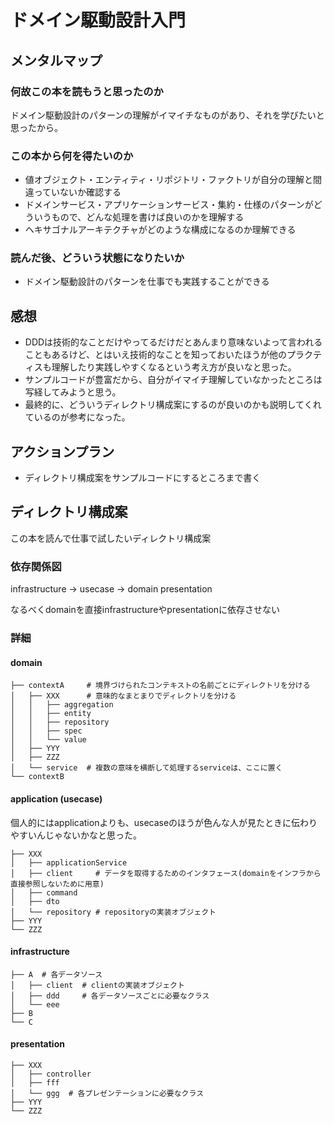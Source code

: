 # ドメイン駆動設計入門

## メンタルマップ

### 何故この本を読もうと思ったのか

ドメイン駆動設計のパターンの理解がイマイチなものがあり、それを学びたいと思ったから。

### この本から何を得たいのか

- 値オブジェクト・エンティティ・リポジトリ・ファクトリが自分の理解と間違っていないか確認する
- ドメインサービス・アプリケーションサービス・集約・仕様のパターンがどういうもので、どんな処理を書けば良いのかを理解する
- ヘキサゴナルアーキテクチャがどのような構成になるのか理解できる

### 読んだ後、どういう状態になりたいか

- ドメイン駆動設計のパターンを仕事でも実践することができる

## 感想

- DDDは技術的なことだけやってるだけだとあんまり意味ないよって言われることもあるけど、とはいえ技術的なことを知っておいたほうが他のプラクティスも理解したり実践しやすくなるという考え方が良いなと思った。
- サンプルコードが豊富だから、自分がイマイチ理解していなかったところは写経してみようと思う。
- 最終的に、どういうディレクトリ構成案にするのが良いのかも説明してくれているのが参考になった。

## アクションプラン

- ディレクトリ構成案をサンプルコードにするところまで書く

## ディレクトリ構成案

この本を読んで仕事で試したいディレクトリ構成案

### 依存関係図

infrastructure -> usecase -> domain
presentation

なるべくdomainを直接infrastructureやpresentationに依存させない

### 詳細

#### domain

```:
├── contextA     # 境界づけられたコンテキストの名前ごとにディレクトリを分ける
│   ├── XXX      # 意味的なまとまりでディレクトリを分ける
│   │   ├── aggregation
│   │   ├── entity
│   │   ├── repository
│   │   ├── spec
│   │   └── value
│   ├── YYY
│   ├── ZZZ
│   └── service  # 複数の意味を横断して処理するserviceは、ここに置く
└── contextB
```

#### application (usecase)

個人的にはapplicationよりも、usecaseのほうが色んな人が見たときに伝わりやすいんじゃないかなと思った。

```:
├── XXX
│   ├── applicationService
│   ├── client     # データを取得するためのインタフェース(domainをインフラから直接参照しないために用意)
│   ├── command
│   ├── dto
│   └── repository # repositoryの実装オブジェクト
├── YYY
└── ZZZ
```

#### infrastructure

```:
├── A  # 各データソース
│   ├── client  # clientの実装オブジェクト
│   ├── ddd     # 各データソースごとに必要なクラス
│   └── eee
├── B
└── C
```

#### presentation

```:
├── XXX
│   ├── controller
│   ├── fff
│   └── ggg  # 各プレゼンテーションに必要なクラス
├── YYY
└── ZZZ
```

